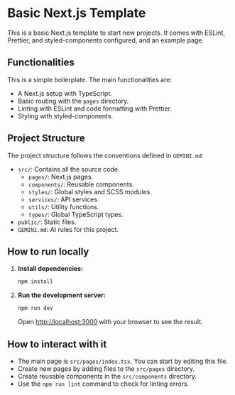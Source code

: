 # Basic Next.js Template

This is a basic Next.js template to start new projects. It comes with ESLint, Prettier, and styled-components configured, and an example page.

## Functionalities

This is a simple boilerplate. The main functionalities are:
- A Next.js setup with TypeScript.
- Basic routing with the `pages` directory.
- Linting with ESLint and code formatting with Prettier.
- Styling with styled-components.

## Project Structure

The project structure follows the conventions defined in `GEMINI.md`:

- `src/`: Contains all the source code.
  - `pages/`: Next.js pages.
  - `components/`: Reusable components.
  - `styles/`: Global styles and SCSS modules.
  - `services/`: API services.
  - `utils/`: Utility functions.
  - `types/`: Global TypeScript types.
- `public/`: Static files.
- `GEMINI.md`: AI rules for this project.

## How to run locally

1.  **Install dependencies:**
    ```bash
    npm install
    ```

2.  **Run the development server:**
    ```bash
    npm run dev
    ```

    Open [http://localhost:3000](http://localhost:3000) with your browser to see the result.

## How to interact with it

- The main page is `src/pages/index.tsx`. You can start by editing this file.
- Create new pages by adding files to the `src/pages` directory.
- Create reusable components in the `src/components` directory.
- Use the `npm run lint` command to check for linting errors.